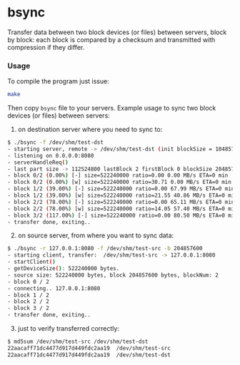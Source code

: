 # bsync
Transfer data between two block devices (or files) between servers, block by block: each block is compared by a checksum and transmitted with compression if they differ.

### Usage
To compile the program just issue:
```bash
make
```

Then copy `bsync` file to your servers.
Example usage to sync two block devices (or files) between servers:

1. on destination server where you need to sync to:
```bash
$ ./bsync -f /dev/shm/test-dst
- starting server, remote -> /dev/shm/test-dst (init blockSize = 104857600 )
- listening on 0.0.0.0:8080
- serverHandleReq()
- last part size -> 112524800 lastBlock 2 firstBlock 0 blockSize 204857600
- block 0/2 (0.00%) [-] size=522240000 ratio=0.00 0.00 MB/s ETA=0 min
- block 0/2 (0.00%) [w] size=522240000 ratio=30.71 0.00 MB/s ETA=0 min
- block 1/2 (39.00%) [-] size=522240000 ratio=0.00 67.99 MB/s ETA=0 min
- block 1/2 (39.00%) [w] size=522240000 ratio=21.55 40.86 MB/s ETA=0 min
- block 2/2 (78.00%) [-] size=522240000 ratio=0.00 65.11 MB/s ETA=0 min
- block 2/2 (78.00%) [w] size=522240000 ratio=14.05 57.40 MB/s ETA=0 min
- block 3/2 (117.00%) [-] size=522240000 ratio=0.00 80.50 MB/s ETA=0 min
- transfer done, exiting..
```

2. on source server, from where you want to sync data:
```bash
$ ./bsync -r 127.0.0.1:8080 -f /dev/shm/test-src -b 204857600
- starting client, transfer:  /dev/shm/test-src -> 127.0.0.1:8080
- startClient()
- getDeviceSize(): 522240000 bytes.
- source size: 522240000 bytes, block 204857600 bytes, blockNum: 2
- block 0 / 2
- connecting.. 127.0.0.1:8080
- block 1 / 2
- block 2 / 2
- block 3 / 2
- transfer done, exiting..
```

3. just to verify transferred correctly:
```bash
$ md5sum /dev/shm/test-src /dev/shm/test-dst
22aacaff71dc4477d917d449fdc2aa19  /dev/shm/test-src
22aacaff71dc4477d917d449fdc2aa19  /dev/shm/test-dst
```
